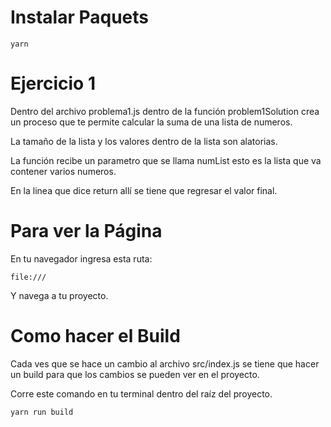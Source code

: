# Instalar Paquets
```yarn```
# Ejercicio 1

Dentro del archivo problema1.js dentro de la función problem1Solution crea un proceso que te permite calcular la suma de una lista de numeros.

La tamaño de la lista y los valores dentro de la lista son alatorias.

La función recibe un parametro que se llama numList esto es la lista que va contener varios numeros.

En la linea que dice return allí se tiene que regresar el valor final.


# Para ver la Página

En tu navegador ingresa esta ruta:

```file:///```

Y navega a tu proyecto.

# Como hacer el Build
Cada ves que se hace un cambio al archivo src/index.js se tiene que hacer un build para que los cambios se pueden ver en el proyecto.

Corre este comando en tu terminal dentro del raíz del proyecto.

```yarn run build```

